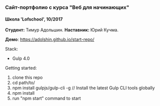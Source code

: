 ﻿### Сайт-портфолио с курса "Веб для начинающих"
#### Школа 'Lofschool', 10/2017
**Студент:** Тимур Адольшин.
**Наставник:** Юрий Кучма.

**Демо**: https://adolshin.github.io/start-repo/

Stack:
 - Gulp 4.0
 
Getting started:

1. clone this repo
2. cd path/to/
3. npm install gulpjs/gulp-cli -g  // Install the latest Gulp CLI tools globally
4. npm install
6. run "npm start" command to start


